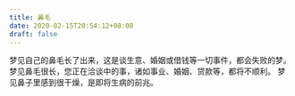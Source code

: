 ```yaml
---
title: 鼻毛
date: 2020-02-15T20:54:12+08:00
draft: false
---
```


梦见自己的鼻毛长了出来，这是谈生意、婚姻或借钱等一切事件，都会失败的梦。
梦见鼻毛很长，您正在洽谈中的事，诸如事业、婚姻、贷款等，都将不顺利。
梦见鼻子里感到很干燥，是即将生病的前兆。
